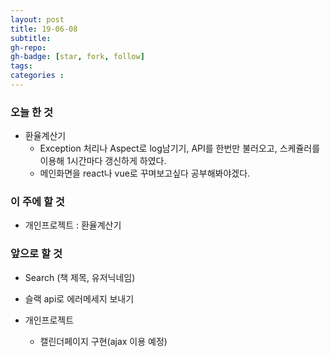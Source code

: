 ```yaml
---
layout: post
title: 19-06-08
subtitle: 
gh-repo: 
gh-badge: [star, fork, follow]
tags:  
categories :  
---
```


### 오늘 한 것 

- 환율계산기   
    - Exception 처리나 Aspect로 log남기기, API를 한번만 불러오고, 스케쥴러를 이용해 1시간마다 갱신하게 하였다.
    - 메인화면을 react나 vue로 꾸며보고싶다 공부해봐야겠다.

### 이 주에 할 것
 -  개인프로젝트 : 환율계산기


### 앞으로 할 것
- Search (책 제목, 유저닉네임)
- 슬랙 api로 에러메세지 보내기

- 개인프로젝트
    - 캘린더페이지 구현(ajax 이용 예정)